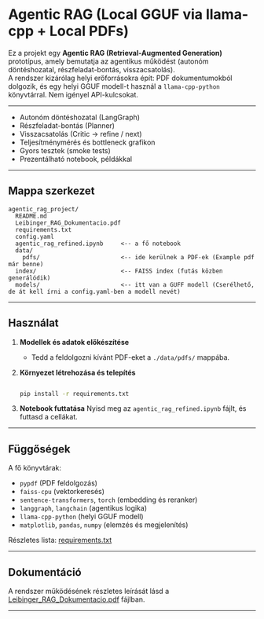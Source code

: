 # Agentic RAG (Local GGUF via llama-cpp + Local PDFs)

Ez a projekt egy **Agentic RAG (Retrieval-Augmented Generation)** prototípus, amely bemutatja az agentikus működést (autonóm döntéshozatal, részfeladat-bontás, visszacsatolás).  
A rendszer kizárólag helyi erőforrásokra épít: PDF dokumentumokból dolgozik, és egy helyi GGUF modell-t használ a `llama-cpp-python` könyvtárral. Nem igényel API-kulcsokat.

---

- Autonóm döntéshozatal (LangGraph)
- Részfeladat-bontás (Planner)
- Visszacsatolás (Critic → refine / next)
- Teljesítménymérés és bottleneck grafikon
- Gyors tesztek (smoke tests)
- Prezentálható notebook, példákkal

---

## Mappa szerkezet
```
agentic_rag_project/
  README.md
  Leibinger_RAG_Dokumentacio.pdf
  requirements.txt
  config.yaml
  agentic_rag_refined.ipynb     <-- a fő notebook
  data/
    pdfs/                       <-- ide kerülnek a PDF-ek (Example pdf már benne)
  index/                        <-- FAISS index (futás közben generálódik)
  models/                       <-- itt van a GUFF modell (Cserélhető, de át kell írni a config.yaml-ben a modell nevét)
```

---

## Használat

1. **Modellek és adatok előkészítése**
   - Tedd a feldolgozni kívánt PDF-eket a `./data/pdfs/` mappába.

2. **Környezet létrehozása és telepítés**
   ```bash

   pip install -r requirements.txt

   ```

3. **Notebook futtatása**
   Nyisd meg az `agentic_rag_refined.ipynb` fájlt, és futtasd a cellákat.

---

## Függőségek
A fő könyvtárak:
- `pypdf` (PDF feldolgozás)
- `faiss-cpu` (vektorkeresés)
- `sentence-transformers`, `torch` (embedding és reranker)
- `langgraph`, `langchain` (agentikus logika)
- `llama-cpp-python` (helyi GGUF modell)
- `matplotlib`, `pandas`, `numpy` (elemzés és megjelenítés)

Részletes lista: [requirements.txt](requirements.txt)

---

## Dokumentáció
A rendszer működésének részletes leírását lásd a [Leibinger_RAG_Dokumentacio.pdf](Leibinger_RAG_Dokumentacio.pdf) fájlban.

---
